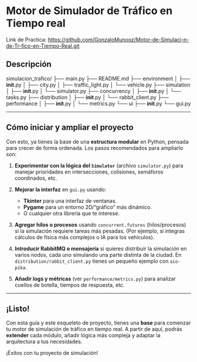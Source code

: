 # Motor de Simulador de Tráfico en Tiempo real

Link de Practica: https://github.com/GonzaloMunooz/Motor-de-Simulaci-n-de-Tr-fico-en-Tiempo-Real.git

## Descripción

simulacion_trafico/
├── main.py
├── README.md
├── environment
│   ├── __init__.py
│   ├── city.py
│   ├── traffic_light.py
│   └── vehicle.py
├── simulation
│   ├── __init__.py
│   └── simulator.py
├── concurrency
│   ├── __init__.py
│   └── tasks.py
├── distribution
│   ├── __init__.py
│   └── rabbit_client.py
├── performance
│   ├── __init__.py
│   └── metrics.py
└── ui
    ├── __init__.py
    └── gui.py




---

## Cómo iniciar y ampliar el proyecto

Con esto, ya tienes la base de una **estructura modular** en Python, pensada para crecer de forma ordenada. Los pasos recomendados para ampliarlo son:

1. **Experimentar con la lógica del `Simulator`** (archivo `simulator.py`) para manejar prioridades en intersecciones, colisiones, semáforos coordinados, etc.

2. **Mejorar la interfaz** en `gui.py` usando:
   - **Tkinter** para una interfaz de ventanas.
   - **Pygame** para un entorno 2D/“gráfico” más dinámico.
   - O cualquier otra librería que te interese.

3. **Agregar hilos o procesos** usando `concurrent.futures` (hilos/procesos) si la simulación requiere tareas más pesadas. (Por ejemplo, si integras cálculos de física más complejos o IA para los vehículos).

4. **Introducir RabbitMQ o mensajería** si quieres distribuir la simulación en varios nodos, cada uno simulando una parte distinta de la ciudad. En `distribution/rabbit_client.py` tienes un pequeño ejemplo con `aio-pika`. 

5. **Añadir logs y métricas** (ver `performance/metrics.py`) para analizar cuellos de botella, tiempos de respuesta, etc.

---

## ¡Listo!

Con esta guía y este esqueleto de proyecto, tienes una **base** para comenzar tu motor de simulación de tráfico en tiempo real. A partir de aquí, podrás **extender** cada módulo, añadir lógica más compleja y adaptar la arquitectura a tus necesidades. 

¡Éxitos con tu proyecto de simulación!
